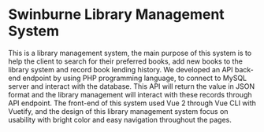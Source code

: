 # Swinburne Library Management System
This is a library management system, the main purpose of this system is to help the client to search for their preferred books, add new books to the library system and record book lending history.
We developed an API back-end endpoint by using PHP programming language, to connect to MySQL server and interact with the database. This API will return the value in JSON format and the library management will interact with these records through API endpoint.
The front-end of this system used Vue 2 through Vue CLI with Vuetify, and the design of this library management system focus on usability with bright color and easy navigation throughout the pages.
